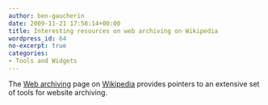 ```yaml
---
author: ben-gaucherin
date: 2009-11-21 17:58:14+00:00
title: Interesting resources on web archiving on Wikipedia
wordpress_id: 64
no-excerpt: true
categories:
- Tools and Widgets
---
```


The [Web archiving](http://en.wikipedia.org/wiki/Web_archiving#Methods_of_collection) page on [Wikipedia](http://en.wikipedia.org) provides pointers to an extensive set of tools for website archiving.
